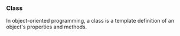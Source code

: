### Class

In object-oriented programming, a class is a template definition of an object's properties and methods.
